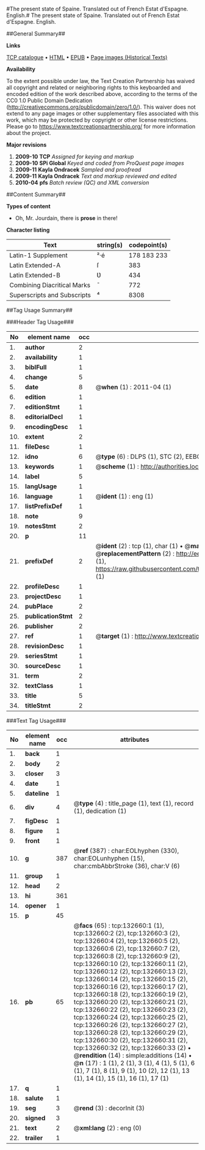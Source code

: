 #The present state of Spaine. Translated out of French Estat d'Espagne. English.#
The present state of Spaine. Translated out of French
Estat d'Espagne. English.

##General Summary##

**Links**

[TCP catalogue](http://www.ota.ox.ac.uk/tcp/)  • 
[HTML](http://tei.it.ox.ac.uk/tcp/Texts-HTML/free/A73/A73201.html)  • 
[EPUB](http://tei.it.ox.ac.uk/tcp/Texts-EPUB/free/A73/A73201.epub) • 
[Page images (Historical Texts)](https://historicaltexts.jisc.ac.uk/eebo-99898445e)

**Availability**

To the extent possible under law, the Text Creation Partnership has waived all copyright and related or neighboring rights to this keyboarded and encoded edition of the work described above, according to the terms of the CC0 1.0 Public Domain Dedication (http://creativecommons.org/publicdomain/zero/1.0/). This waiver does not extend to any page images or other supplementary files associated with this work, which may be protected by copyright or other license restrictions. Please go to https://www.textcreationpartnership.org/ for more information about the project.

**Major revisions**

1. __2009-10__ __TCP__ *Assigned for keying and markup*
1. __2009-10__ __SPi Global__ *Keyed and coded from ProQuest page images*
1. __2009-11__ __Kayla Ondracek__ *Sampled and proofread*
1. __2009-11__ __Kayla Ondracek__ *Text and markup reviewed and edited*
1. __2010-04__ __pfs__ *Batch review (QC) and XML conversion*

##Content Summary##

**Types of content**

  * Oh, Mr. Jourdain, there is **prose** in there!

**Character listing**


|Text|string(s)|codepoint(s)|
|---|---|---|
|Latin-1 Supplement|²·é|178 183 233|
|Latin Extended-A|ſ|383|
|Latin Extended-B|Ʋ|434|
|Combining             Diacritical Marks|̄|772|
|Superscripts             and Subscripts|⁴|8308|

##Tag Usage Summary##

###Header Tag Usage###

|No|element name|occ|attributes|
|---|---|---|---|
|1.|__author__|2||
|2.|__availability__|1||
|3.|__biblFull__|1||
|4.|__change__|5||
|5.|__date__|8| @__when__ (1) : 2011-04 (1)|
|6.|__edition__|1||
|7.|__editionStmt__|1||
|8.|__editorialDecl__|1||
|9.|__encodingDesc__|1||
|10.|__extent__|2||
|11.|__fileDesc__|1||
|12.|__idno__|6| @__type__ (6) : DLPS (1), STC (2), EEBO-CITATION (1), PROQUEST (1), VID (1)|
|13.|__keywords__|1| @__scheme__ (1) : http://authorities.loc.gov/ (1)|
|14.|__label__|5||
|15.|__langUsage__|1||
|16.|__language__|1| @__ident__ (1) : eng (1)|
|17.|__listPrefixDef__|1||
|18.|__note__|9||
|19.|__notesStmt__|2||
|20.|__p__|11||
|21.|__prefixDef__|2| @__ident__ (2) : tcp (1), char (1)  •  @__matchPattern__ (2) : ([0-9\-]+):([0-9IVX]+) (1), (.+) (1)  •  @__replacementPattern__ (2) : http://eebo.chadwyck.com/downloadtiff?vid=$1&page=$2 (1), https://raw.githubusercontent.com/textcreationpartnership/Texts/master/tcpchars.xml#$1 (1)|
|22.|__profileDesc__|1||
|23.|__projectDesc__|1||
|24.|__pubPlace__|2||
|25.|__publicationStmt__|2||
|26.|__publisher__|2||
|27.|__ref__|1| @__target__ (1) : http://www.textcreationpartnership.org/docs/. (1)|
|28.|__revisionDesc__|1||
|29.|__seriesStmt__|1||
|30.|__sourceDesc__|1||
|31.|__term__|2||
|32.|__textClass__|1||
|33.|__title__|5||
|34.|__titleStmt__|2||


###Text Tag Usage###

|No|element name|occ|attributes|
|---|---|---|---|
|1.|__back__|1||
|2.|__body__|2||
|3.|__closer__|3||
|4.|__date__|1||
|5.|__dateline__|1||
|6.|__div__|4| @__type__ (4) : title_page (1), text (1), record (1), dedication (1)|
|7.|__figDesc__|1||
|8.|__figure__|1||
|9.|__front__|1||
|10.|__g__|387| @__ref__ (387) : char:EOLhyphen (330), char:EOLunhyphen (15), char:cmbAbbrStroke (36), char:V (6)|
|11.|__group__|1||
|12.|__head__|2||
|13.|__hi__|361||
|14.|__opener__|1||
|15.|__p__|45||
|16.|__pb__|65| @__facs__ (65) : tcp:132660:1 (1), tcp:132660:2 (2), tcp:132660:3 (2), tcp:132660:4 (2), tcp:132660:5 (2), tcp:132660:6 (2), tcp:132660:7 (2), tcp:132660:8 (2), tcp:132660:9 (2), tcp:132660:10 (2), tcp:132660:11 (2), tcp:132660:12 (2), tcp:132660:13 (2), tcp:132660:14 (2), tcp:132660:15 (2), tcp:132660:16 (2), tcp:132660:17 (2), tcp:132660:18 (2), tcp:132660:19 (2), tcp:132660:20 (2), tcp:132660:21 (2), tcp:132660:22 (2), tcp:132660:23 (2), tcp:132660:24 (2), tcp:132660:25 (2), tcp:132660:26 (2), tcp:132660:27 (2), tcp:132660:28 (2), tcp:132660:29 (2), tcp:132660:30 (2), tcp:132660:31 (2), tcp:132660:32 (2), tcp:132660:33 (2)  •  @__rendition__ (14) : simple:additions (14)  •  @__n__ (17) : 1 (1), 2 (1), 3 (1), 4 (1), 5 (1), 6 (1), 7 (1), 8 (1), 9 (1), 10 (2), 12 (1), 13 (1), 14 (1), 15 (1), 16 (1), 17 (1)|
|17.|__q__|1||
|18.|__salute__|1||
|19.|__seg__|3| @__rend__ (3) : decorInit (3)|
|20.|__signed__|3||
|21.|__text__|2| @__xml:lang__ (2) : eng (0)|
|22.|__trailer__|1||
